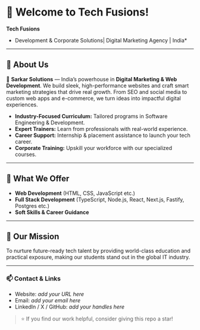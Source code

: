# 👋 Welcome to Tech Fusions!

**Tech Fusions**  
* Development & Corporate Solutions| Digital Marketing Agency | India*

---

## 🚀 About Us

🚀 **Sarkar Solutions** — India’s powerhouse in **Digital Marketing & Web Development**. We build sleek, high-performance websites and craft smart marketing strategies that drive real growth. From SEO and social media to custom web apps and e-commerce, we turn ideas into impactful digital experiences.


- **Industry-Focused Curriculum:** Tailored programs in Software Engineering & Development.
- **Expert Trainers:** Learn from professionals with real-world experience.
- **Career Support:** Internship & placement assistance to launch your tech career.
- **Corporate Training:** Upskill your workforce with our specialized courses.

---

## 🌟 What We Offer

- **Web Development** (HTML, CSS, JavaScript etc.)
- **Full Stack Development** (TypeScript, Node.js, React, Next.js, Fastify, Postgres etc.)
- **Soft Skills & Career Guidance**

---

## 🎯 Our Mission

To nurture future-ready tech talent by providing world-class education and practical exposure, making our students stand out in the global IT industry.

---

### 📫 Contact & Links
- Website: *add your URL here*
- Email: *add your email here*
- LinkedIn / X / GitHub: *add your handles here*

> ⭐ If you find our work helpful, consider giving this repo a star!
